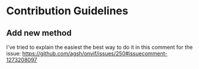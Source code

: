 # Contribution Guidelines

## Add new method
I've tried to explain the easiest the best way to do it in this comment for the issue: https://github.com/agsh/onvif/issues/250#issuecomment-1273208097
